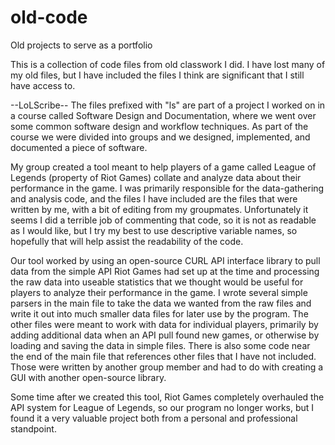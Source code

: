 # old-code
Old projects to serve as a portfolio

This is a collection of code files from old classwork I did. I have lost many of my old files,
but I have included the files I think are significant that I still have access to.

--LoLScribe--
  The files prefixed with "ls" are part of a project I worked on in a course called Software
  Design and Documentation, where we went over some common software design and workflow
  techniques. As part of the course we were divided into groups and we designed, implemented,
  and documented a piece of software.
  
  My group created a tool meant to help players of a game called League of Legends (property of
  Riot Games) collate and analyze data about their performance in the game. I was primarily
  responsible for the data-gathering and analysis code, and the files I have included are the
  files that were written by me, with a bit of editing from my groupmates. Unfortunately it seems
  I did a terrible job of commenting that code, so it is not as readable as I would like, but I
  try my best to use descriptive variable names, so hopefully that will help assist the
  readability of the code.
  
  Our tool worked by using an open-source CURL API interface library to pull data from the simple
  API Riot Games had set up at the time and processing the raw data into useable statistics that
  we thought would be useful for players to analyze their performance in the game. I wrote
  several simple parsers in the main file to take the data we wanted from the raw files and
  write it out into much smaller data files for later use by the program. The other files were
  meant to work with data for individual players, primarily by adding additional data when an
  API pull found new games, or otherwise by loading and saving the data in simple files. There is
  also some code near the end of the main file that references other files that I have not
  included. Those were written by another group member and had to do with creating a GUI with
  another open-source library.
  
  Some time after we created this tool, Riot Games completely overhauled the API system for League
  of Legends, so our program no longer works, but I found it a very valuable project both from a
  personal and professional standpoint.
